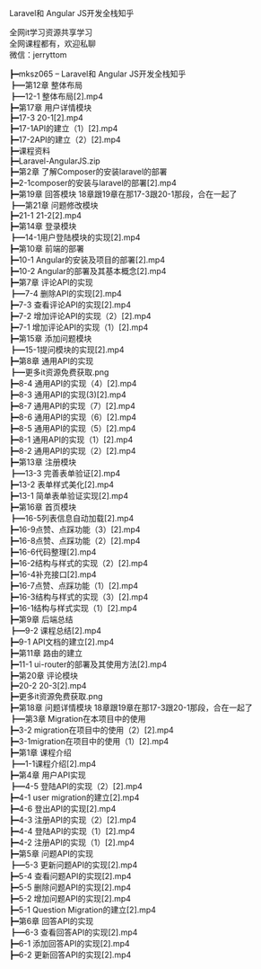 Laravel和 Angular JS开发全栈知乎

全网it学习资源共享学习<br>全网课程都有，欢迎私聊<br>微信：jerryttom<br>

┣━mksz065 – Laravel和 Angular JS开发全栈知乎<br> ┣━第12章 整体布局<br> ┣━12-1 整体布局[2].mp4<br> ┣━第17章 用户详情模块<br> ┣━17-3 20-1[2].mp4<br> ┣━17-1API的建立（1）[2].mp4<br> ┣━17-2API的建立（2）[2].mp4<br> ┣━课程资料<br> ┣━Laravel-AngularJS.zip<br> ┣━第2章 了解Composer的安装laravel的部署<br> ┣━2-1composer的安装与laravel的部署[2].mp4<br> ┣━第19章 回答模块 18章跟19章在那17-3跟20-1那段，合在一起了<br> ┣━第21章 问题修改模块<br> ┣━21-1 21-2[2].mp4<br> ┣━第14章 登录模块<br> ┣━14-1用户登陆模块的实现[2].mp4<br> ┣━第10章 前端的部署<br> ┣━10-1 Angular的安装及项目的部署[2].mp4<br> ┣━10-2 Angular的部署及其基本概念[2].mp4<br> ┣━第7章 评论API的实现<br> ┣━7-4 删除API的实现[2].mp4<br> ┣━7-3 查看评论API的实现[2].mp4<br> ┣━7-2 增加评论API的实现（2）[2].mp4<br> ┣━7-1 增加评论API的实现（1）[2].mp4<br> ┣━第15章 添加问题模块<br> ┣━15-1提问模块的实现[2].mp4<br> ┣━第8章 通用API的实现<br> ┣━更多it资源免费获取.png<br> ┣━8-4 通用API的实现（4）[2].mp4<br> ┣━8-3 通用API的实现(3)[2].mp4<br> ┣━8-7 通用API的实现（7）[2].mp4<br> ┣━8-6 通用API的实现（6）[2].mp4<br> ┣━8-5 通用API的实现（5）[2].mp4<br> ┣━8-1 通用API的实现（1）[2].mp4<br> ┣━8-2 通用API的实现（2）[2].mp4<br> ┣━第13章 注册模块<br> ┣━13-3 完善表单验证[2].mp4<br> ┣━13-2 表单样式美化[2].mp4<br> ┣━13-1 简单表单验证实现[2].mp4<br> ┣━第16章 首页模块<br> ┣━16-5列表信息自动加载[2].mp4<br> ┣━16-9点赞、点踩功能（3）[2].mp4<br> ┣━16-8点赞、点踩功能（2）[2].mp4<br> ┣━16-6代码整理[2].mp4<br> ┣━16-2结构与样式的实现（2）[2].mp4<br> ┣━16-4补充接口[2].mp4<br> ┣━16-7点赞、点踩功能（1）[2].mp4<br> ┣━16-3结构与样式的实现（3）[2].mp4<br> ┣━16-1结构与样式实现（1）[2].mp4<br> ┣━第9章 后端总结<br> ┣━9-2 课程总结[2].mp4<br> ┣━9-1 API文档的建立[2].mp4<br> ┣━第11章 路由的建立<br> ┣━11-1 ui-router的部署及其使用方法[2].mp4<br> ┣━第20章 评论模块<br> ┣━20-2 20-3[2].mp4<br> ┣━更多it资源免费获取.png<br> ┣━第18章 问题详情模块 18章跟19章在那17-3跟20-1那段，合在一起了<br> ┣━第3章 Migration在本项目中的使用<br> ┣━3-2 migration在项目中的使用（2）[2].mp4<br> ┣━3-1migration在项目中的使用（1）[2].mp4<br> ┣━第1章 课程介绍<br> ┣━1-1课程介绍[2].mp4<br> ┣━第4章 用户API实现<br> ┣━4-5 登陆API的实现（2）[2].mp4<br> ┣━4-1 user migration的建立[2].mp4<br> ┣━4-6 登出API的实现[2].mp4<br> ┣━4-3 注册API的实现（2）[2].mp4<br> ┣━4-4 登陆API的实现（1）[2].mp4<br> ┣━4-2 注册API的实现（1）[2].mp4<br> ┣━第5章 问题API的实现<br> ┣━5-3 更新问题API的实现[2].mp4<br> ┣━5-4 查看问题API的实现[2].mp4<br> ┣━5-5 删除问题API的实现[2].mp4<br> ┣━5-2 增加问题API的实现[2].mp4<br> ┣━5-1 Question Migration的建立[2].mp4<br> ┣━第6章 回答API的实现<br> ┣━6-3 查看回答API的实现[2].mp4<br> ┣━6-1 添加回答API的实现[2].mp4<br> ┣━6-2 更新回答API的实现[2].mp4